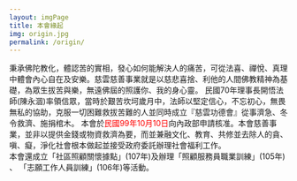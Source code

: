 ```yaml
---
layout: imgPage
title: 本會緣起
img: origin.jpg
permalink: /origin/
---
```


秉承佛陀教化，體認苦的實相，發心如何能解決人的痛苦，可從法喜、禪悅、真理中體會內心自在及安樂。慈雲慈善事業就是以慈悲喜捨、利他的人間佛教精神為基礎，為眾生拔苦與樂，無遠佛屆的照護你、我的身心靈。 民國70年理事長開悟法師(陳永涸)率領信眾，當時於艱苦坎坷歲月中，法師以堅定信心，不忘初心，無畏無私的協助，克服一切困難救拔苦難的人並同時成立『慈雲功德會』從事濟急、冬令救濟、施捐棺木。 本會於<span style="color: red;">民國99年10月10日</span>向內政部申請核准。本會慈善事業，並非以提供金錢或物資救濟為要，而並兼融文化、教育、共修並去除人的貪、嗔、癡，淨化社會根本做起並接受政府委託辦理社會福利工作。
<br/>
本會還成立「社區照顧關懷據點」(107年)及辦理「照顧服務員職業訓練」(105年) 、 「志願工作人員訓練」(106年)等活動。
